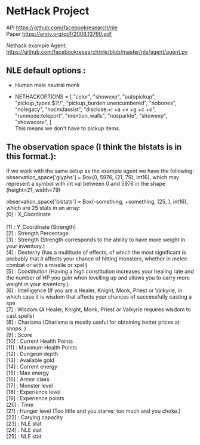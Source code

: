 # NetHack Project
API https://github.com/facebookresearch/nle <br>
Paper https://arxiv.org/pdf/2006.13760.pdf


Nethack example Agent: <br>
https://github.com/facebookresearch/nle/blob/master/nle/agent/agent.py

## NLE default options :
- Human male neutral monk

- NETHACKOPTIONS = [
    "color",
    "showexp",
    "autopickup",
    "pickup_types:$?!/",
    "pickup_burden:unencumbered",
    "nobones",
    "nolegacy",
    "nocmdassist",
    "disclose:+i +a +v +g +c +o",
    "runmode:teleport",
    "mention_walls",
    "nosparkle",
    "showexp",
    "showscore",
] <br>
This means we don't have to pickup items.


## The observation space (I think the blstats is in this format.):
If we work with the same setup as the example agent we have the following: <br>
observation_space['glyphs'] = Box(0, 5976, (21, 79), int16), which may represent a symbol with int val between 0 and 5976 in the shape (height=21, width=79)  <br>

observation_space['blstats'] = Box(-something, +something, (25, ), int16), which are 25 stats in an array: <br>
[0] : X_Coordinate  <br>  
[1] : Y_Coordinate (Strength) <br>
[2] : Strength Percentage<br>
[3] : Strength (Strength corresponds to the ability to have more weight in your inventory.) <br>
[4] : Dexterity (has a multitude of effects, of which the most significant is probably that it affects your chance of hitting monsters, whether in melee combat or with a missile or spell) <br>
[5] : Constitution (Having a high constitution increases your healing rate and the number of HP you gain when levelling up and allows you to carry more weight in your inventory.)<br>
[6] : Intelligence (If you are a Healer, Knight, Monk, Priest or Valkyrie, in which case it is wisdom that affects your chances of successfully casting a spe<br>
[7] : Wisdom  (A Healer, Knight, Monk, Priest or Valkyrie requires wisdom to cast spells) <br>
[8] : Charisma (Charisma is mostly useful for obtaining better prices at shops. )<br>
[9] : Score <br>
[10] : Current Health Points <br>
[11] : Maximum Health Points <br>
[12] : Dungeon depth  <br>
[13] : Available gold <br>
[14] : Current energy <br>
[15] : Max energy <br>
[16] : Armor class <br>
[17] : Monster level <br>
[18] : Experience level <br>
[19] : Experience points <br>
[20] : Time <br>
[21] : Hunger level (Too little and you starve; too much and you choke.) <br>
[22] : Carying capacity <br>
[23] : NLE stat  <br>
[24] : NLE stat   <br>
[25] : NLE stat  <br>






